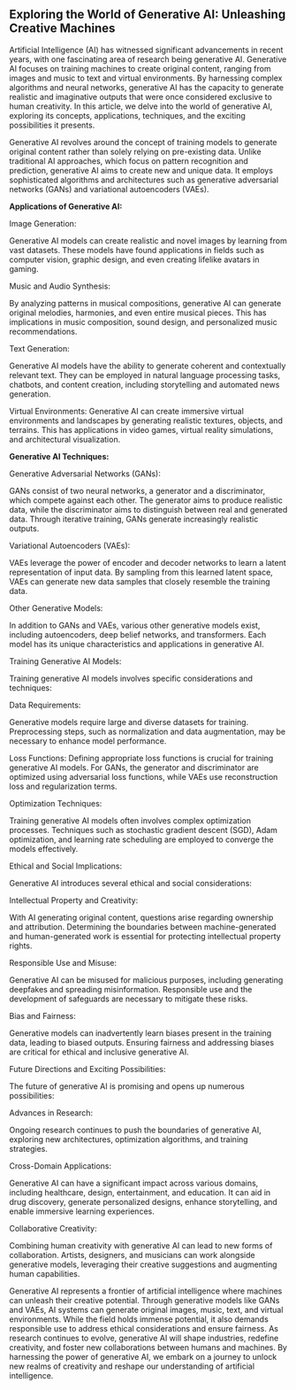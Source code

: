 ## Exploring the World of Generative AI: Unleashing Creative Machines

Artificial Intelligence (AI) has witnessed significant advancements in recent years, with one fascinating area of research being generative AI. Generative AI focuses on training machines to create original content, ranging from images and music to text and virtual environments. By harnessing complex algorithms and neural networks, generative AI has the capacity to generate realistic and imaginative outputs that were once considered exclusive to human creativity. In this article, we delve into the world of generative AI, exploring its concepts, applications, techniques, and the exciting possibilities it presents.

Generative AI revolves around the concept of training models to generate original content rather than solely relying on pre-existing data. Unlike traditional AI approaches, which focus on pattern recognition and prediction, generative AI aims to create new and unique data. It employs sophisticated algorithms and architectures such as generative adversarial networks (GANs) and variational autoencoders (VAEs).

**Applications of Generative AI:**

Image Generation:

Generative AI models can create realistic and novel images by learning from vast datasets. These models have found applications in fields such as computer vision, graphic design, and even creating lifelike avatars in gaming.

Music and Audio Synthesis:

By analyzing patterns in musical compositions, generative AI can generate original melodies, harmonies, and even entire musical pieces. This has implications in music composition, sound design, and personalized music recommendations.

Text Generation:

Generative AI models have the ability to generate coherent and contextually relevant text. They can be employed in natural language processing tasks, chatbots, and content creation, including storytelling and automated news generation.

Virtual Environments:
Generative AI can create immersive virtual environments and landscapes by generating realistic textures, objects, and terrains. This has applications in video games, virtual reality simulations, and architectural visualization.

**Generative AI Techniques:**

Generative Adversarial Networks (GANs): 

GANs consist of two neural networks, a generator and a discriminator, which compete against each other. The generator aims to produce realistic data, while the discriminator aims to distinguish between real and generated data. Through iterative training, GANs generate increasingly realistic outputs.

Variational Autoencoders (VAEs): 

VAEs leverage the power of encoder and decoder networks to learn a latent representation of input data. By sampling from this learned latent space, VAEs can generate new data samples that closely resemble the training data.

Other Generative Models: 

In addition to GANs and VAEs, various other generative models exist, including autoencoders, deep belief networks, and transformers. Each model has its unique characteristics and applications in generative AI.

Training Generative AI Models:

Training generative AI models involves specific considerations and techniques:

Data Requirements: 

Generative models require large and diverse datasets for training. Preprocessing steps, such as normalization and data augmentation, may be necessary to enhance model performance.

Loss Functions: Defining appropriate loss functions is crucial for training generative AI models. For GANs, the generator and discriminator are optimized using adversarial loss functions, while VAEs use reconstruction loss and regularization terms.

Optimization Techniques: 

Training generative AI models often involves complex optimization processes. Techniques such as stochastic gradient descent (SGD), Adam optimization, and learning rate scheduling are employed to converge the models effectively.

Ethical and Social Implications:

Generative AI introduces several ethical and social considerations:

Intellectual Property and Creativity: 

With AI generating original content, questions arise regarding ownership and attribution. Determining the boundaries between machine-generated and human-generated work is essential for protecting intellectual property rights.

Responsible Use and Misuse: 

Generative AI can be misused for malicious purposes, including generating deepfakes and spreading misinformation. Responsible use and the development of safeguards are necessary to mitigate these risks.

Bias and Fairness: 

Generative models can inadvertently learn biases present in the training data, leading to biased outputs. Ensuring fairness and addressing biases are critical for ethical and inclusive generative AI.

Future Directions and Exciting Possibilities:

The future of generative AI is promising and opens up numerous possibilities:

Advances in Research: 

Ongoing research continues to push the boundaries of generative AI, exploring new architectures, optimization algorithms, and training strategies.

Cross-Domain Applications: 

Generative AI can have a significant impact across various domains, including healthcare, design, entertainment, and education. It can aid in drug discovery, generate personalized designs, enhance storytelling, and enable immersive learning experiences.

Collaborative Creativity: 

Combining human creativity with generative AI can lead to new forms of collaboration. Artists, designers, and musicians can work alongside generative models, leveraging their creative suggestions and augmenting human capabilities.


Generative AI represents a frontier of artificial intelligence where machines can unleash their creative potential. Through generative models like GANs and VAEs, AI systems can generate original images, music, text, and virtual environments. While the field holds immense potential, it also demands responsible use to address ethical considerations and ensure fairness. As research continues to evolve, generative AI will shape industries, redefine creativity, and foster new collaborations between humans and machines. By harnessing the power of generative AI, we embark on a journey to unlock new realms of creativity and reshape our understanding of artificial intelligence.
